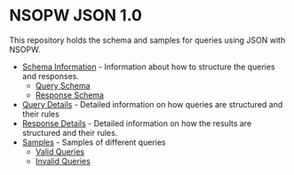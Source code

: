 # NSOPW JSON 1.0 
This repository holds the schema and samples for queries using JSON with NSOPW. 

- [Schema Information](schema/README.md) - Information about how to structure the queries and responses.
  - [Query Schema](schema/query.schema.json)
  - [Response Schema](schema/response.schema.json)
- [Query Details](QueryDetails.md) - Detailed information on how queries are structured and their rules
- [Response Details](ResponseDetails.md) - Detailed information on how the results are structured and their rules.
- [Samples](samples/README.md) - Samples of different queries
  - [Valid Queries](samples/valid/README.md)
  - [Invalid Queries](samples/invalid/README.md)
